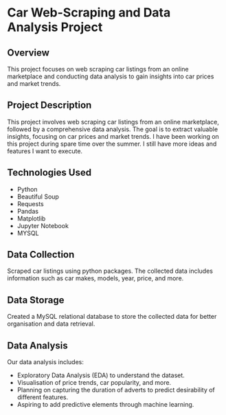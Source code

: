 # Car Web-Scraping and Data Analysis Project

## Overview
This project focuses on web scraping car listings from an online marketplace and conducting data analysis to gain insights into car prices and market trends.

## Project Description
This project involves web scraping car listings from an online marketplace, followed by a comprehensive data analysis.
The goal is to extract valuable insights, focusing on car prices and market trends.
I have been working on this project during spare time over the summer. I still have more ideas and features I want to execute.


## Technologies Used
- Python
- Beautiful Soup
- Requests
- Pandas
- Matplotlib
- Jupyter Notebook
- MYSQL


## Data Collection
Scraped car listings using python packages. The collected data includes information such as car makes, models, year, price, and more.

## Data Storage
Created a MySQL relational database to store the collected data for better organisation and data retrieval.

## Data Analysis
Our data analysis includes:
- Exploratory Data Analysis (EDA) to understand the dataset.
- Visualisation of price trends, car popularity, and more.
- Planning on capturing the duration of adverts to predict desirability of different features.
- Aspiring to add predictive elements through machine learning.
